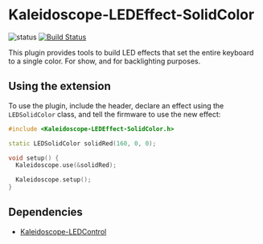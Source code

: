 # Kaleidoscope-LEDEffect-SolidColor

![status][st:stable] [![Build Status][travis:image]][travis:status]

 [travis:image]: https://travis-ci.org/keyboardio/Kaleidoscope-LEDEffect-SolidColor.svg?branch=master
 [travis:status]: https://travis-ci.org/keyboardio/Kaleidoscope-LEDEffect-SolidColor

 [st:stable]: https://img.shields.io/badge/stable-✔-black.svg?style=flat&colorA=44cc11&colorB=494e52
 [st:broken]: https://img.shields.io/badge/broken-X-black.svg?style=flat&colorA=e05d44&colorB=494e52
 [st:experimental]: https://img.shields.io/badge/experimental----black.svg?style=flat&colorA=dfb317&colorB=494e52

This plugin provides tools to build LED effects that set the entire keyboard to
a single color. For show, and for backlighting purposes.

## Using the extension

To use the plugin, include the header, declare an effect using the
`LEDSolidColor` class, and tell the firmware to use the new effect:

```c++
#include <Kaleidoscope-LEDEffect-SolidColor.h>

static LEDSolidColor solidRed(160, 0, 0);

void setup() {
  Kaleidoscope.use(&solidRed);

  Kaleidoscope.setup();
}
```

## Dependencies

* [Kaleidoscope-LEDControl](https://github.com/keyboardio/Kaleidoscope-LEDControl)
